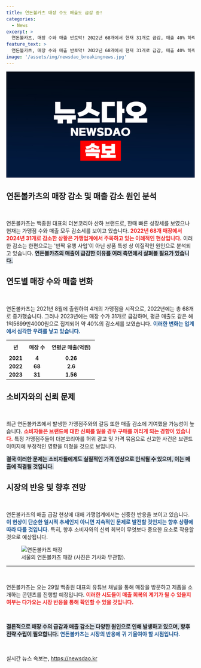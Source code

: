 ```yaml
---
title: 연돈볼카츠 매장 수도 매출도 급감 중!
categories:
  - News
excerpt: >
  연돈볼카츠, 매장 수와 매출 반토막! 2022년 68개에서 현재 31개로 급감, 매출 40% 하락. 반짝 유행이 아닌 이례적 현상, 소비자 신뢰도 위기? 더본코리아의 조사 착수와 백종원의 유튜브 영상이 변화를 가져올까? 클릭으로 확인하세요!
feature_text: >
  연돈볼카츠, 매장 수와 매출 반토막! 2022년 68개에서 현재 31개로 급감, 매출 40% 하락. 반짝 유행이 아닌 이례적 현상, 소비자 신뢰도 위기? 더본코리아의 조사 착수와 백종원의 유튜브 영상이 변화를 가져올까? 클릭으로 확인하세요!
image: '/assets/img/newsdao_breakingnews.jpg'
---
```


<p><img src="/assets/img/newsdao_breakingnews.jpg" alt="firstkoreanews 속보" /></p>

<h2 data-ke-size="size26">연돈볼카츠의 매장 감소 및 매출 감소 원인 분석</h2>

<p data-ke-size="size16">&nbsp;</p>

<p>연돈볼카츠는 백종원 대표의 더본코리아 산하 브랜드로, 한때 빠른 성장세를 보였으나 현재는 가맹점 수와 매출 모두 감소세를 보이고 있습니다. <b><span style="color: #ee2323;">2022년 68개 매장에서 2024년 31개로 감소한 상황은 가맹업계에서 주목하고 있는 이례적인 현상입니다.</span></b> 이러한 감소는 한편으로는 '반짝 유행 사업'이 아닌 상품 특성 상 이질적인 원인으로 분석되고 있습니다. <b><span style="background-color: #21538527;">연돈볼카츠의 매출이 급감한 이유를 여러 측면에서 살펴볼 필요가 있습니다.</span></b></p>

<h2 data-ke-size="size26">연도별 매장 수와 매출 변화</h2>

<p data-ke-size="size16">&nbsp;</p>

<p>연돈볼카츠는 2021년 8월에 출원하여 4개의 가맹점을 시작으로, 2022년에는 총 68개로 증가했습니다. 그러나 2023년에는 매장 수가 31개로 급감하며, 평균 매출도 같은 해 1억5699만4000원으로 집계되어 약 40%의 감소세를 보였습니다. <b><span style="color: #1a5490;">이러한 변화는 업계에서 심각한 우려를 낳고 있습니다.</span></b> </p>

<table style="width: 100%; border-collapse: collapse;">
    <tr>
        <th style="text-align: center; height: 30px;"><b>년&nbsp;</b></th>
        <th style="text-align: center; height: 30px;"><b>매장 수&nbsp;</b></th>
        <th style="text-align: center; height: 30px;"><b>연평균 매출(억원)&nbsp;</b></th>
    </tr>
    <tr>
        <td style="text-align: center; height: 17px;"><b>2021&nbsp;</b></td>
        <td style="text-align: center; height: 17px;"><b>4&nbsp;</b></td>
        <td style="text-align: center; height: 17px;"><b>0.26&nbsp;</b></td>
    </tr>
    <tr>
        <td style="text-align: center; height: 17px;"><b>2022&nbsp;</b></td>
        <td style="text-align: center; height: 17px;"><b>68&nbsp;</b></td>
        <td style="text-align: center; height: 17px;"><b>2.6&nbsp;</b></td>
    </tr>
    <tr>
        <td style="text-align: center; height: 17px;"><b>2023&nbsp;</b></td>
        <td style="text-align: center; height: 17px;"><b>31&nbsp;</b></td>
        <td style="text-align: center; height: 17px;"><b>1.56&nbsp;</b></td>
    </tr>
</table>

<h2 data-ke-size="size26">소비자와의 신뢰 문제</h2>

<p data-ke-size="size16">&nbsp;</p>

<p>최근 연돈볼카츠에서 발생한 가맹점주와의 갈등 또한 매출 감소에 기여했을 가능성이 높습니다. <b><span style="color: #ee2323;">소비자들은 브랜드에 대한 신뢰를 잃을 경우 구매를 꺼리게 되는 경향이 있습니다.</span></b> 특정 가맹점주들이 더본코리아를 허위 광고 및 가격 묶음으로 신고한 사건은 브랜드 이미지에 부정적인 영향을 미쳤을 것으로 보입니다. </p>

<p><b><span style="background-color: #21538527;">결국 이러한 문제는 소비자들에게도 실질적인 가격 인상으로 인식될 수 있으며, 이는 매출에 직결될 것입니다.</span></b></p>

<h2 data-ke-size="size26">시장의 반응 및 향후 전망</h2>

<p data-ke-size="size16">&nbsp;</p>

<p>연돈볼카츠의 매출 급감 현상에 대해 가맹업계에서는 신중한 반응을 보이고 있습니다. <b><span style="color: #1a5490;">이 현상이 단순한 일시적 추세인지 아니면 지속적인 문제로 발전할 것인지는 향후 상황에 따라 다를 것입니다.</span></b> 특히, 향후 소비자와의 신뢰 회복이 무엇보다 중요한 요소로 작용할 것으로 예상됩니다.   </p>

<figure>
    <img src="연돈_매장_서울.jpg" alt="연돈볼카츠 매장" />
    <figcaption>서울의 연돈볼카츠 매장 (사진은 기사와 무관함).</figcaption>
</figure>

<hr>

<p data-ke-size="size16">&nbsp;</p>

<p>연돈볼카츠는 오는 29일 백종원 대표의 유튜브 채널을 통해 매장을 방문하고 제품을 소개하는 콘텐츠를 진행할 예정입니다. <b><span style="color: #ee2323;">이러한 시도들이 매출 회복의 계기가 될 수 있을지 여부는 다가오는 시장 반응을 통해 확인할 수 있을 것입니다.</span></b> </p>

<p data-ke-size="size16">&nbsp;</p>

<p><b><span style="background-color: #21538527;">결론적으로 매장 수의 급감과 매출 감소는 다양한 원인으로 인해 발생하고 있으며, 향후 전략 수립이 필요합니다.</span></b> <b><span style="color: #1a5490;">연돈볼카츠는 시장의 반응에 귀 기울여야 할 시점입니다.</span></b> </p>

<p data-ke-size="size16">&nbsp;</p>
실시간 뉴스 속보는, <a href="https://newsdao.kr" rel="dofollow">https://newsdao.kr</a>


